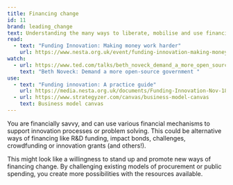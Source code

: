 ```yaml
---
title: Financing change
id: 11
brand: leading_change
text: Understanding the many ways to liberate, mobilise and use financial resources
read:
  - text: "Funding Innovation: Making money work harder"
    url: https://www.nesta.org.uk/event/funding-innovation-making-money-work-harder/
watch:
  - url: https://www.ted.com/talks/beth_noveck_demand_a_more_open_source_government
    text: "Beth Noveck: Demand a more open-source government "
use:
  - text: "Funding innovation: A practice guide"
    url: https://media.nesta.org.uk/documents/Funding-Innovation-Nov-18.pdf
  - url: https://www.strategyzer.com/canvas/business-model-canvas
    text: Business model canvas
---
```

You are financially savvy, and can use various financial mechanisms to support innovation processes or problem solving. This could be alternative ways of financing like R&D funding, impact bonds, challenges, crowdfunding or innovation grants (and others!).

This might look like a willingness to stand up and promote new ways of financing change. By challenging existing models of procurement or public spending, you create more possibilities with the resources available.